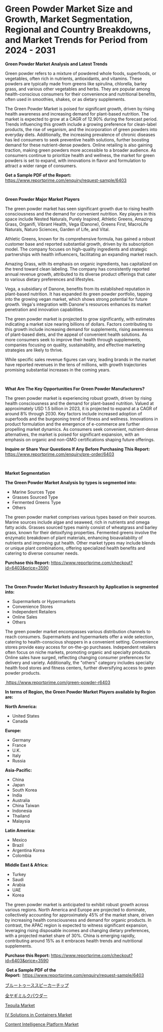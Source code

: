 <p><h1>Green Powder Market Size and Growth, Market Segmentation, Regional and Country Breakdowns, and Market Trends for Period from 2024 -  2031</h1></p><p><strong>Green Powder Market Analysis and Latest Trends</strong></p>
<p><p>Green powder refers to a mixture of powdered whole foods, superfoods, or vegetables, often rich in nutrients, antioxidants, and vitamins. These powders are typically made from greens like spirulina, chlorella, barley grass, and various other vegetables and herbs. They are popular among health-conscious consumers for their convenience and nutritional benefits, often used in smoothies, shakes, or as dietary supplements.</p><p>The Green Powder Market is poised for significant growth, driven by rising health awareness and increasing demand for plant-based nutrition. The market is expected to grow at a CAGR of 12.90% during the forecast period. Trends influencing this growth include a growing preference for clean-label products, the rise of veganism, and the incorporation of green powders into everyday diets. Additionally, the increasing prevalence of chronic diseases has led consumers to seek preventive health solutions, further boosting demand for these nutrient-dense powders. Online retailing is also gaining traction, making green powders more accessible to a broader audience. As consumers continue to prioritize health and wellness, the market for green powders is set to expand, with innovations in flavor and formulation to attract a wider range of consumers.</p></p>
<p><strong>Get a Sample PDF of the Report:&nbsp;</strong> <a href="https://www.reportprime.com/enquiry/request-sample/6403">https://www.reportprime.com/enquiry/request-sample/6403</a></p>
<p>&nbsp;</p>
<p><strong>Green Powder Major Market Players</strong></p>
<p><p>The green powder market has seen significant growth due to rising health consciousness and the demand for convenient nutrition. Key players in this space include Nested Naturals, Purely Inspired, Athletic Greens, Amazing Grass, Organifi, Vibrant Health, Vega (Danone), Greens First, MacroLife Naturals, Naturo Sciences, Garden of Life, and Vital. </p><p>Athletic Greens, known for its comprehensive formula, has gained a robust customer base and reported substantial growth, driven by its subscription model. The company focuses on high-quality ingredients and strategic partnerships with health influencers, facilitating an expanding market reach.</p><p>Amazing Grass, with its emphasis on organic ingredients, has capitalized on the trend toward clean labeling. The company has consistently reported annual revenue growth, attributed to its diverse product offerings that cater to various dietary preferences and lifestyles.</p><p>Vega, a subsidiary of Danone, benefits from its established reputation in plant-based nutrition. It has expanded its green powder portfolio, tapping into the growing vegan market, which shows strong potential for future growth. Vega's integration with Danone's resources enhances its market penetration and innovation capabilities.</p><p>The green powder market is projected to grow significantly, with estimates indicating a market size nearing billions of dollars. Factors contributing to this growth include increasing demand for supplements, rising awareness of plant-based diets, and the appeal of convenient health solutions. As more consumers seek to improve their health through supplements, companies focusing on quality, sustainability, and effective marketing strategies are likely to thrive. </p><p>While specific sales revenue figures can vary, leading brands in the market have reported revenues in the tens of millions, with growth trajectories promising substantial increases in the coming years.</p></p>
<p>&nbsp;</p>
<p><strong>What Are The Key Opportunities For Green Powder Manufacturers?</strong></p>
<p><p>The green powder market is experiencing robust growth, driven by rising health consciousness and the demand for plant-based nutrition. Valued at approximately USD 1.5 billion in 2023, it is projected to expand at a CAGR of around 8% through 2030. Key factors include increased adoption of superfoods and the burgeoning trend of fitness and wellness. Innovations in product formulation and the emergence of e-commerce are further propelling market dynamics. As consumers seek convenient, nutrient-dense alternatives, the market is poised for significant expansion, with an emphasis on organic and non-GMO certifications shaping future offerings.</p></p>
<p><strong>Inquire or Share Your Questions If Any Before Purchasing This Report:</strong> <a href="https://www.reportprime.com/enquiry/pre-order/6403">https://www.reportprime.com/enquiry/pre-order/6403</a></p>
<p>&nbsp;</p>
<p><strong>Market Segmentation</strong></p>
<p><strong>The Green Powder Market Analysis by types is segmented into:</strong></p>
<p><ul><li>Marine Sources Type</li><li>Grasses Sourced Type</li><li>Fermented Greens Type</li><li>Others</li></ul></p>
<p><p>The green powder market comprises various types based on their sources. Marine sources include algae and seaweed, rich in nutrients and omega fatty acids. Grasses sourced types mainly consist of wheatgrass and barley grass, known for their detoxifying properties. Fermented greens involve the enzymatic breakdown of plant materials, enhancing bioavailability of nutrients and improving gut health. Other market types may include blends or unique plant combinations, offering specialized health benefits and catering to diverse consumer needs.</p></p>
<p><strong>Purchase this Report:&nbsp;</strong><a href="https://www.reportprime.com/checkout?id=6403&price=3590">https://www.reportprime.com/checkout?id=6403&price=3590</a></p>
<p>&nbsp;</p>
<p><strong>The Green Powder Market Industry Research by Application is segmented into:</strong></p>
<p><ul><li>Supermarkets or Hypermarkets</li><li>Convenience Stores</li><li>Independent Retailers</li><li>Online Sales</li><li>Others</li></ul></p>
<p><p>The green powder market encompasses various distribution channels to reach consumers. Supermarkets and hypermarkets offer a wide selection, catering to health-conscious shoppers in a convenient setting. Convenience stores provide easy access for on-the-go purchases. Independent retailers often focus on niche markets, promoting organic and specialty products. Online sales have surged, reflecting changing consumer preferences for delivery and variety. Additionally, the "others" category includes specialty health food stores and fitness centers, further diversifying access to green powder products.</p></p>
<p><a href="https://www.reportprime.com/green-powder-r6403">&nbsp;https://www.reportprime.com/green-powder-r6403</a></p>
<p><strong>In terms of Region, the Green Powder Market Players available by Region are:</strong></p>
<p>
    <p> <strong> North America: </strong>
        <ul>
            <li>United States</li>
            <li>Canada</li>
        </ul>
        </p> 
    <p> <strong> Europe: </strong>
        <ul>
            <li>Germany</li>
            <li>France</li>
            <li>U.K.</li>
            <li>Italy</li>
            <li>Russia</li>
        </ul>
        </p> 
    <p> <strong> Asia-Pacific: </strong>
        <ul>
            <li>China</li>
            <li>Japan</li>
            <li>South Korea</li>
            <li>India</li>
            <li>Australia</li>
            <li>China Taiwan</li>
            <li>Indonesia</li>
            <li>Thailand</li>
            <li>Malaysia</li>
        </ul>
        </p> 
    <p> <strong> Latin America: </strong>
        <ul>
            <li>Mexico</li>
            <li>Brazil</li>
            <li>Argentina Korea</li>
            <li>Colombia</li>
        </ul>
        </p> 
    <p> <strong> Middle East & Africa: </strong>
        <ul>
            <li>Turkey</li>
            <li>Saudi</li>
            <li>Arabia</li>
            <li>UAE</li>
            <li>Korea</li>
        </ul>
    </p>
    </p>
<p><p>The green powder market is anticipated to exhibit robust growth across various regions. North America and Europe are projected to dominate, collectively accounting for approximately 45% of the market share, driven by increasing health consciousness and demand for organic products. In contrast, the APAC region is expected to witness significant expansion, leveraging rising disposable incomes and changing dietary preferences, with a projected market share of 30%. China is emerging rapidly, contributing around 15% as it embraces health trends and nutritional supplements.</p></p>
<p><strong>Purchase this Report: </strong><a href="https://www.reportprime.com/checkout?id=6403&price=3590">https://www.reportprime.com/checkout?id=6403&price=3590</a></p>
<p>&nbsp;<strong>Get a Sample PDF of the Report:&nbsp;&nbsp;</strong><a href="https://www.reportprime.com/enquiry/request-sample/6403">https://www.reportprime.com/enquiry/request-sample/6403</a></p>
<p><strong></strong></p>
<p><p><a href="https://medium.com/@qarpaiop35/%E3%82%B0%E3%83%AD%E3%83%BC%E3%83%90%E3%83%ABbluetooth%E3%82%B9%E3%83%94%E3%83%BC%E3%82%AB%E3%83%BC%E3%83%81%E3%83%83%E3%83%97%E5%B8%82%E5%A0%B4%E3%81%AF-2024%E5%B9%B4%E3%81%8B%E3%82%892031%E5%B9%B4%E3%81%BE%E3%81%A7%E3%81%AE%E6%9C%9F%E9%96%93%E3%81%AB8-2-%E3%81%AEcagr%E3%81%A7%E6%88%90%E9%95%B7%E3%81%99%E3%82%8B%E3%81%A8%E4%BA%88%E6%B8%AC%E3%81%95%E3%82%8C%E3%81%A6%E3%81%84%E3%81%BE%E3%81%99-66e0de63e0f7">ブルートゥーススピーカーチップ</a></p><p><a href="https://medium.com/@qarpaiop35/%E4%BB%A5%E4%B8%8B%E3%81%AF-%E3%81%82%E3%81%AA%E3%81%9F%E3%81%8C%E6%8F%90%E4%BE%9B%E3%81%97%E3%81%9F%E6%96%87%E3%81%AE%E6%97%A5%E6%9C%AC%E8%AA%9E%E8%A8%B3%E3%81%A7%E3%81%99-386e08b2053c">全ヤギミルクパウダー</a></p><p><a href="https://www.linkedin.com/pulse/future-tequila-market-global-forecast-trends-2024-2031-yw0qf?trackingId=UX9HlAQvQFyEddA83ffH%2Bg%3D%3D">Tequila Market</a></p><p><a href="https://issuu.com/reportprime-2/docs/iv-solutions-in-containers-market-s_85b72a53b5a410">IV Solutions in Containers Market</a></p><p><a href="https://medium.com/@tiannaorton6767/global-content-intelligence-platform-market-trends-insights-into-growth-opportunities-and-27d833e07de5">Content Intelligence Platform Market</a></p></p>